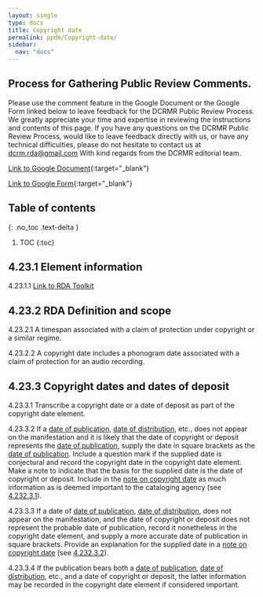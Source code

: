 ```yaml
---
layout: single
type: docs
title: Copyright date
permalink: ppdm/Copyright-date/
sidebar:
  nav: "docs"
---
```


## Process for Gathering Public Review Comments.
Please use the comment feature in the Google Document or the Google Form linked below to leave feedback for the DCRMR Public Review Process.  We greatly appreciate your time and expertise in reviewing the instructions and contents of this page.  If you have any questions on the DCRMR Public Review Process, would like to leave feedback directly with us, or have any technical difficulties, please do not hesitate to contact us at dcrm.rda@gmail.com  With kind regards from the DCRMR editorial team.

[Link to Google Document](https://docs.google.com/document/d/1RMRdCQzvZDeh3ODtHnVKGildfELwbXvJcPlP9RhKftE/edit){:target="_blank"}

[Link to Google Form](https://docs.google.com/forms/d/e/1FAIpQLSdNtJkbY1mngdTcvCoB7zZcpaIuuKHvlbyiidP-QunDy14VcQ/viewform){:target="_blank"}

## Table of contents
{: .no_toc .text-delta }

1. TOC
{:toc}

## 4.23.1 Element information

<a name="4.23.1.1">4.23.1.1</a> [Link to RDA Toolkit](https://beta.rdatoolkit.org/Content/Index?externalId=en-US_ala-452cb3af-3c8e-3c20-8d59-2362ad325a09)

## 4.23.2 RDA Definition and scope

<a name="4.23.2.1">4.23.2.1</a> A timespan associated with a claim of protection under copyright or a similar regime.

<a name="4.23.2.2">4.23.2.2</a> A copyright date includes a phonogram date associated with a claim of protection for an audio recording.


## 4.23.3 Copyright dates and dates of deposit 

<a name="4.23.3.1">4.23.3.1</a> Transcribe a copyright date or a date of deposit as part of the copyright date element.

<a name="4.23.3.2">4.23.3.2</a> If a [date of publication](/DCRMR/ppdm/Date-of-publication/), [date of distribution](/DCRMR/ppdm/Date-of-publication/), etc., does not appear on the manifestation and it is likely that the date of copyright or deposit represents the [date of publication](/DCRMR/ppdm/Date-of-publication/), supply the date in square brackets as the [date of publication](/DCRMR/ppdm/Date-of-publication/). Include a question mark if the supplied date is conjectural and record the copyright date in the copyright date element. Make a note to indicate that the basis for the supplied date is the date of copyright or deposit. Include in the [note on copyright date](/DCRMR/ppdm/Note-on-copyright-date/) as much information as is deemed important to the cataloging agency (see [4.232.3.1](/DCRMR/ppdm/Note-on-copyright-date/#4.232.3.1)). 

<a name="4.23.3.3">4.23.3.3</a> If a date of [date of publication](/DCRMR/ppdm/Date-of-publication/), [date of distribution](/DCRMR/ppdm/Date-of-publication/), does not appear on the manifestation, and the date of copyright or deposit does not represent the probable date of publication, record it nonetheless in the copyright date element, and supply a more accurate date of publication in square brackets. Provide an explanation for the supplied date in a [note on copyright date](/DCRMR/ppdm/Note-on-copyright-date/) (see [4.232.3.2](/DCRMR/ppdm/Note-on-copyright-date/#4.232.3.2)).

<a name="4.23.3.4">4.23.3.4</a> If the publication bears both a [date of publication](/DCRMR/ppdm/Date-of-publication/), [date of distribution](/DCRMR/ppdm/Date-of-publication/), etc., and a date of copyright or deposit, the latter information may be recorded in the copyright date element if considered important.